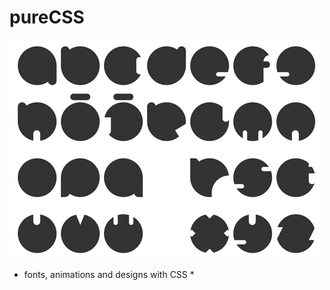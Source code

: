 # pureCSS
![](https://github.com/aesbovis/pureCSS/raw/master/readme.png)
* fonts, animations and designs with CSS *
